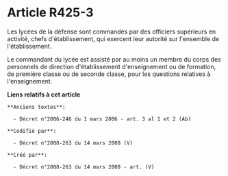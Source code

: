 # Article R425-3

Les lycées de la défense sont commandés par des officiers supérieurs en activité, chefs d'établissement, qui exercent leur
autorité sur l'ensemble de l'établissement.

Le commandant du lycée est assisté par au moins un membre du corps des personnels de direction d'établissement d'enseignement
ou de formation, de première classe ou de seconde classe, pour les questions relatives à l'enseignement.

**Liens relatifs à cet article**

	**Anciens textes**:

	  - Décret n°2006-246 du 1 mars 2006 - art. 3 al 1 et 2 (Ab)

	**Codifié par**:

	  - Décret n°2008-263 du 14 mars 2008 (V)

	**Créé par**:

	  - Décret n°2008-263 du 14 mars 2008 - art. (V)
